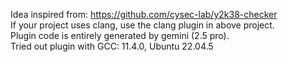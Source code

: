 Idea inspired from: https://github.com/cysec-lab/y2k38-checker <br>
If your project uses clang, use the clang plugin in above project. <br>
Plugin code is entirely generated by gemini (2.5 pro). <br>
Tried out plugin with GCC: 11.4.0, Ubuntu 22.04.5
